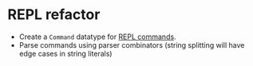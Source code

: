# REPL refactor

* Create a `Command` datatype for [REPL commands](git:commit:18e068a7be12640c54c4cb6356aaa2ec9a713452/tree/laurel-cli/app/Repl.hs).
* Parse commands using parser combinators (string splitting will have edge cases in string literals)